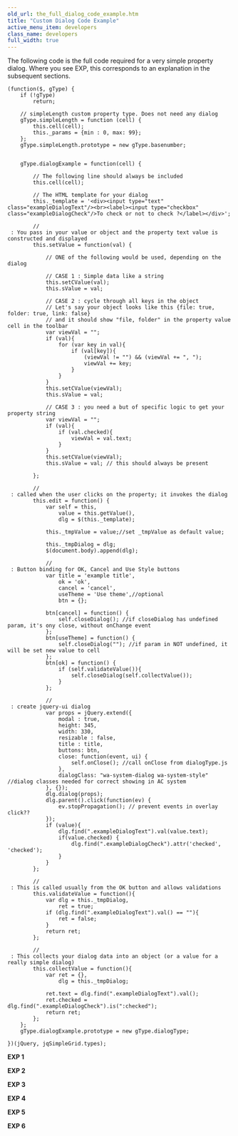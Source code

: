 ```yaml
---
old_url: the_full_dialog_code_example.htm
title: "Custom Dialog Code Example"
active_menu_item: developers
class_name: developers
full_width: true
---
```



The following code is the full code required for a very simple property dialog. Where you see EXP, this corresponds to an explanation in the subsequent sections.

    (function($, gType) {
        if (!gType)
            return;
     
        // simpleLength custom property type. Does not need any dialog
        gType.simpleLength = function (cell) {
            this.cell(cell);
            this._params = {min : 0, max: 99};
        };
        gType.simpleLength.prototype = new gType.basenumber;
     
     
        gType.dialogExample = function(cell) {
     
            // The following line should always be included
            this.cell(cell); 
     
            // The HTML template for your dialog
            this._template = '<div><input type="text" class="exampleDialogText"/><br><label><input type="checkbox" class="exampleDialogCheck"/>To check or not to check ?</label></div>';
     
            // 
     : You pass in your value or object and the property text value is constructed and displayed
            this.setValue = function(val) {
     
                // ONE of the following would be used, depending on the dialog
     
                // CASE 1 : Simple data like a string
                this.setCValue(val); 
                this.sValue = val;
     
                // CASE 2 : cycle through all keys in the object
                // Let's say your object looks like this {file: true, folder: true, link: false}
                // and it should show "file, folder" in the property value cell in the toolbar
                var viewVal = "";
                if (val){
                    for (var key in val){
                        if (val[key]){                        
                            (viewVal != "") && (viewVal += ", ");                        
                            viewVal += key;
                        }
                    }
                }
                this.setCValue(viewVal);
                this.sValue = val;
     
                // CASE 3 : you need a but of specific logic to get your property string
                var viewVal = "";
                if (val){
                    if (val.checked){
                        viewVal = val.text;
                    }
                }
                this.setCValue(viewVal);
                this.sValue = val; // this should always be present
     
            };
     
            // 
     : called when the user clicks on the property; it invokes the dialog
            this.edit = function() {
                var self = this,
                    value = this.getValue(),
                    dlg = $(this._template);
     
                this._tmpValue = value;//set _tmpValue as default value;
     
                this._tmpDialog = dlg;
                $(document.body).append(dlg);
     
                // 
     : Button binding for OK, Cancel and Use Style buttons
                var title = 'example title',
                    ok = 'ok',
                    cancel = 'cancel',
                    useTheme = 'Use theme',//optional
                    btn = {};
     
                btn[cancel] = function() {
                    self.closeDialog(); //if closeDialog has undefined param, it's ony close, without onChange event
                };
                btn[useTheme] = function() {
                    self.closeDialog(""); //if param in NOT undefined, it will be set new value to cell
                };
                btn[ok] = function() {
                    if (self.validateValue()){
                        self.closeDialog(self.collectValue());
                    }
                };
     
                // 
     : create jquery-ui dialog
                var props = jQuery.extend({
                    modal : true,
                    height: 345,
                    width: 330,
                    resizable : false,
                    title : title,
                    buttons: btn,
                    close: function(event, ui) {
                        self.onClose(); //call onClose from dialogType.js
                    },
                    dialogClass: "wa-system-dialog wa-system-style" //dialog classes needed for correct showing in AC system
                }, {});
                dlg.dialog(props);
                dlg.parent().click(function(ev) {
                    ev.stopPropagation(); // prevent events in overlay click??
                });
                if (value){
                    dlg.find(".exampleDialogText").val(value.text);
                    if(value.checked) {
                        dlg.find(".exampleDialogCheck").attr('checked', 'checked');
                    }
                }
            };
     
            // 
     : This is called usually from the OK button and allows validations
            this.validateValue = function(){
                var dlg = this._tmpDialog,
                    ret = true;
                if (dlg.find(".exampleDialogText").val() == ""){
                    ret = false;
                }
                return ret;
            };
     
            // 
     : This collects your dialog data into an object (or a value for a really simple dialog)
            this.collectValue = function(){
                var ret = {},
                    dlg = this._tmpDialog;
     
                ret.text = dlg.find(".exampleDialogText").val();
                ret.checked = dlg.find(".exampleDialogCheck").is(":checked");
                return ret;
            };
        };
        gType.dialogExample.prototype = new gType.dialogType;
     
    })(jQuery, jqSimpleGrid.types);
   

**EXP 1**

**EXP 2**

**EXP 3**

**EXP 4**

**EXP 5**

**EXP 6**

